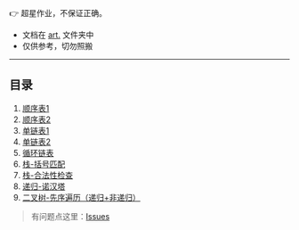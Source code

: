  :point_right: 超星作业，不保证正确。

* 文档在 [art.](https://gitee.com/urleisure/data_-structure_-and_-algorithm-homework/tree/master/art.) 文件夹中
* 仅供参考，切勿照搬

---------------------------------------------

## 目录

1. [顺序表1](https://gitee.com/urleisure/data_-structure_-and_-algorithm-homework/blob/master/art./%E9%A1%BA%E5%BA%8F%E8%A1%A81.md)
2. [顺序表2](https://gitee.com/urleisure/data_-structure_-and_-algorithm-homework/blob/master/art./%E9%A1%BA%E5%BA%8F%E8%A1%A82.md)
3. [单链表1](https://gitee.com/urleisure/data_-structure_-and_-algorithm-homework/blob/master/art./%E5%8D%95%E9%93%BE%E8%A1%A81.md)
4. [单链表2](https://gitee.com/urleisure/data_-structure_-and_-algorithm-homework/blob/master/art./%E9%93%BE%E8%A1%A81.md)
5. [循环链表](https://gitee.com/urleisure/data_-structure_-and_-algorithm-homework/blob/master/art./%E5%BE%AA%E7%8E%AF%E9%93%BE%E8%A1%A8.md)
6. [栈-括号匹配](https://gitee.com/urleisure/data_-structure_-and_-algorithm-homework/blob/master/art./%E6%A0%88-%E6%8B%AC%E5%8F%B7%E5%8C%B9%E9%85%8D.md)
7. [栈-合法性检查](https://gitee.com/urleisure/data_-structure_-and_-algorithm-homework/blob/master/art./%E6%A0%88-%E5%90%88%E6%B3%95%E6%80%A7%E6%A3%80%E6%9F%A5.md)
8. [递归-诺汉塔](https://gitee.com/urleisure/data_-structure_-and_-algorithm-homework/blob/master/art./%E9%80%92%E5%BD%92-%E8%AF%BA%E6%B1%89%E5%A1%94.md)
9. [二叉树-先序遍历（递归+非递归）](https://gitee.com/urleisure/data_-structure_-and_-algorithm-homework/blob/master/art./%E4%BA%8C%E5%8F%89%E6%A0%91-%E5%85%88%E5%BA%8F%E9%81%8D%E5%8E%86%EF%BC%88%E9%80%92%E5%BD%92+%E9%9D%9E%E9%80%92%E5%BD%92%EF%BC%89.md)

>有问题点这里：[Issues](https://gitee.com/urleisure/data_-structure_-and_-algorithm-homework/issues)